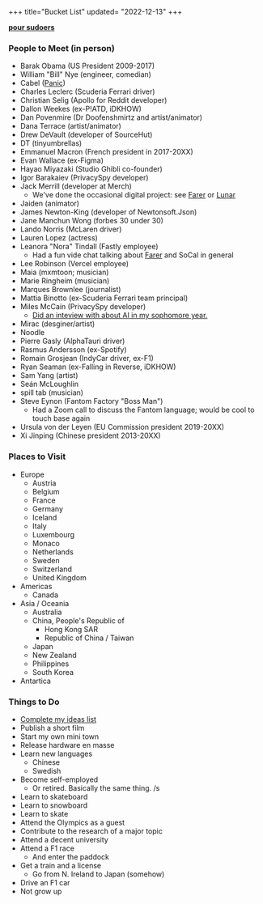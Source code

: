 +++
title="Bucket List"
updated= "2022-12-13"
+++

**[pour sudoers](https://github.com/doamatto/maatt.fr/edit/main/content/bucket.md)**

### People to Meet (in person)
- Barak Obama (US President 2009-2017)
- William "Bill" Nye (engineer, comedian)
- Cabel ([Panic](https://panic.com))
- Charles Leclerc (Scuderia Ferrari driver)
- Christian Selig (Apollo for Reddit developer)
- Dallon Weekes (ex-P!ATD, iDKHOW)
- Dan Povenmire (Dr Doofenshmirtz and artist/animator)
- Dana Terrace (artist/animator)
- Drew DeVault (developer of SourceHut)
- DT (tinyumbrellas)
- Emmanuel Macron (French president in 2017-20XX)
- Evan Wallace (ex-Figma)
- Hayao Miyazaki (Studio Ghibli co-founder)
- Igor Barakaiev (PrivacySpy developer)
- Jack Merrill (developer at Merch)
  - We've done the occasional digital project: see [Farer](https://farer.group) or [Lunar](https://github.com/designbylunar)
- Jaiden (animator)
- James Newton-King (developer of Newtonsoft.Json)
- Jane Manchun Wong (forbes 30 under 30)
- Lando Norris (McLaren driver)
- Lauren Lopez (actress)
- Leanora "Nora" Tindall (Fastly employee)
  - Had a fun vide chat talking about [Farer](https://farer.group) and SoCal in general
- Lee Robinson (Vercel employee)
- Maia (mxmtoon; musician)
- Marie Ringheim (musician)
- Marques Brownlee (journalist)
- Mattia Binotto (ex-Scuderia Ferrari team principal)
- Miles McCain (PrivacySpy developer)
  - [Did an inteview with about AI in my sophomore year.](https://edu.doamatto.xyz/interview-with-miles)
- Mirac (desginer/artist)
- Noodle
- Pierre Gasly (AlphaTauri driver)
- Rasmus Andersson (ex-Spotify)
- Romain Grosjean (IndyCar driver, ex-F1)
- Ryan Seaman (ex-Falling in Reverse, iDKHOW)
- Sam Yang (artist)
- Seán McLoughlin
- spill tab (musician)
- Steve Eynon (Fantom Factory "Boss Man")
  - Had a Zoom call to discuss the Fantom language; would be cool to touch base again
- Ursula von der Leyen (EU Commission president 2019-20XX)
- Xi Jinping (Chinese president 2013-20XX)

### Places to Visit
- Europe
  - Austria
  - Belgium
  - France
  - Germany
  - Iceland
  - Italy
  - Luxembourg
  - Monaco
  - Netherlands
  - Sweden
  - Switzerland
  - United Kingdom
- Americas
  - Canada
- Asia / Oceania
  - Australia
  - China, People's Republic of
    - Hong Kong SAR
    - Republic of China / Taiwan
  - Japan
  - New Zealand
  - Philippines
  - South Korea
- Antartica

### Things to Do
- [Complete my ideas list](/ideas)
- Publish a short film
- Start my own mini town
- Release hardware en masse
- Learn new languages
  - Chinese
  - Swedish
- Become self-employed
  - Or retired. Basically the same thing. /s
- Learn to skateboard
- Learn to snowboard
- Learn to skate
- Attend the Olympics as a guest
- Contribute to the research of a major topic
- Attend a decent university
- Attend a F1 race
  - And enter the paddock
- Get a train and a license
  - Go from N. Ireland to Japan (somehow)
- Drive an F1 car
- Not grow up
